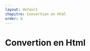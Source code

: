 ```yaml
---
layout: default
chapitre: Convertion en Html
order: 6
---
```


# Convertion en Html

<!-- new slide -->